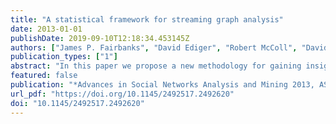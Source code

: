 ```yaml
---
title: "A statistical framework for streaming graph analysis"
date: 2013-01-01
publishDate: 2019-09-10T12:18:34.453145Z
authors: ["James P. Fairbanks", "David Ediger", "Robert McColl", "David A. Bader", "Eric Gilbert"]
publication_types: ["1"]
abstract: "In this paper we propose a new methodology for gaining insight into the temporal aspects of social networks. In order to develop higher-level, large-scale data analysis methods for classification, prediction, and anomaly detection, a solid foundation of analytical techniques is required. We present a novel approach to the analysis of these networks that leverages time series and statistical techniques to quantitatively describe the temporal nature of a social network. We report on the application of our approach toward a real data set and successfully visualize high-level changes to the network as well as discover outlying vertices.  The real-time prediction of new connections given the previous connections in a graph is a notoriously difficult task. The proposed technique avoids this difficulty by modeling statistics computed from the graph over time. Vertex statistics summarize topological information as real numbers, which allows us to leverage the existing fields of computational statistics and machine learning. This creates a modular approach to analysis in which methods can be developed that are agnostic to the metrics and algorithms used to process the graph.  We demonstrate these techniques using a collection of Twitter posts related to Hurricane Sandy. We study the temporal nature of betweenness centrality and clustering coefficients while producing multiple visualizations of a social network dataset with 1.2 million edges. We successfully detect vertices whose triangle-forming behavior is anomalous."
featured: false
publication: "*Advances in Social Networks Analysis and Mining 2013, ASONAM '13, Niagara, ON, Canada - August 25 - 29, 2013*"
url_pdf: "https://doi.org/10.1145/2492517.2492620"
doi: "10.1145/2492517.2492620"
---
```


